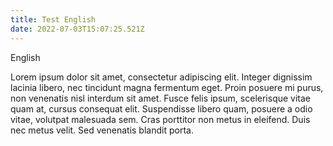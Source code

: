 ```yaml
---
title: Test English
date: 2022-07-03T15:07:25.521Z
---
```

English

Lorem ipsum dolor sit amet, consectetur adipiscing elit. Integer dignissim lacinia libero, nec tincidunt magna fermentum eget. Proin posuere mi purus, non venenatis nisl interdum sit amet. Fusce felis ipsum, scelerisque vitae quam at, cursus consequat elit. Suspendisse libero quam, posuere a odio vitae, volutpat malesuada sem. Cras porttitor non metus in eleifend. Duis nec metus velit. Sed venenatis blandit porta.